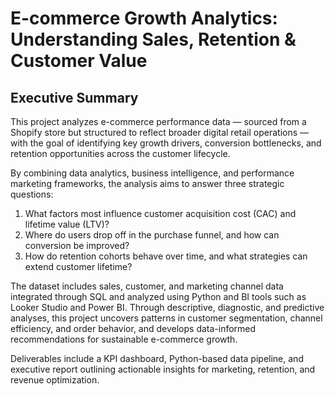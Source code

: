 # E-commerce Growth Analytics: Understanding Sales, Retention & Customer Value

## Executive Summary
This project analyzes e-commerce performance data — sourced from a Shopify store but structured to reflect broader digital retail operations — with the goal of identifying key growth drivers, conversion bottlenecks, and retention opportunities across the customer lifecycle.

By combining data analytics, business intelligence, and performance marketing frameworks, the analysis aims to answer three strategic questions:

1. What factors most influence customer acquisition cost (CAC) and lifetime value (LTV)?
2. Where do users drop off in the purchase funnel, and how can conversion be improved?
3. How do retention cohorts behave over time, and what strategies can extend customer lifetime?

The dataset includes sales, customer, and marketing channel data integrated through SQL and analyzed using Python and BI tools such as Looker Studio and Power BI. Through descriptive, diagnostic, and predictive analyses, this project uncovers patterns in customer segmentation, channel efficiency, and order behavior, and develops data-informed recommendations for sustainable e-commerce growth.

Deliverables include a KPI dashboard, Python-based data pipeline, and executive report outlining actionable insights for marketing, retention, and revenue optimization.

